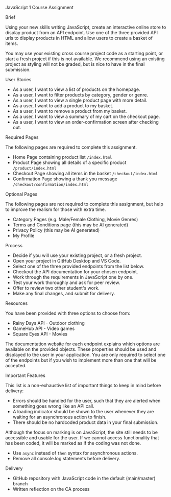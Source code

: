 JavaScript 1 Course Assignment

Brief

Using your new skills writing JavaScript, create an interactive online store to display product from an API endpoint. Use one of the three provided API urls to display products in HTML and allow users to create a basket of items.

You may use your existing cross course project code as a starting point, or start a fresh project if this is not available. We recommend using an existing project as styling will not be graded, but is nice to have in the final submission.

User Stories

- As a user, I want to view a list of products on the homepage.
- As a user, I want to filter products by category, gender or genre.
- As a user, I want to view a single product page with more detail.
- As a user, I want to add a product to my basket.
- As a user, I want to remove a product from my basket.
- As a user, I want to view a summary of my cart on the checkout page.
- As a user, I want to view an order-confirmation screen after checking out.

Required Pages

The following pages are required to complete this assignment.

- Home Page containing product list `/index.html`
- Product Page showing all details of a specific product `/product/index.html`
- Checkout Page showing all items in the basket `/checkout/index.html`
- Confirmation Page showing a thank you message `/checkout/confirmation/index.html`

Optional Pages

The following pages are not required to complete this assignment, but help to improve the realism for those with extra time.

- Category Pages (e.g. Male/Female Clothing, Movie Genres)
- Terms and Conditions page (this may be AI generated)
- Privacy Policy (this may be AI generated)
- My Profile

Process

- Decide if you will use your existing project, or a fresh project.
- Open your project in GitHub Desktop and VS Code.
- Select one of the three provided endpoints from the list below.
- Checkout the API documentation for your chosen endpoint.
- Work through the requirements in JavaScript one by one.
- Test your work thoroughly and ask for peer review.
- Offer to review two other student's work.
- Make any final changes, and submit for delivery.

Resources

You have been provided with three options to choose from:

- Rainy Days API - Outdoor clothing
- GameHub API - Video games
- Square Eyes API - Movies

The documentation website for each endpoint explains which options are available on the provided objects. These properties should be used and displayed to the user in your application. You are only required to select one of the endpoints but if you wish to implement more than one that will be accepted.

Important Features

This list is a non-exhaustive list of important things to keep in mind before delivery:

- Errors should be handled for the user, such that they are alerted when something goes wrong like an API call.
- A loading indicator should be shown to the user whenever they are waiting for an asynchronous action to finish.
- There should be no hardcoded product data in your final submission.

Although the focus on marking is on JavaScript, the site still needs to be accessible and usable for the user. If we cannot access functionality that has been coded, it will be marked as if the coding was not done.

- Use `async` instead of `then` syntax for asynchronous actions.
- Remove all console.log statements before delivery.

Delivery

- GitHub repository with JavaScript code in the default (main/master) branch
- Written reflection on the CA process
